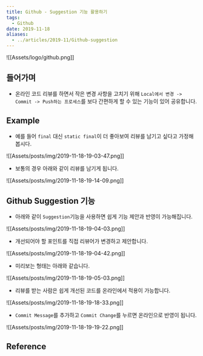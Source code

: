 ```yaml
---
title: Github - Suggestion 기능 활용하기
tags:
  - Github
date: 2019-11-18
aliases: 
  - ../articles/2019-11/Github-suggestion
---
```

![[Assets/logo/github.png]]

## 들어가며
- 온라인 코드 리뷰를 하면서 작은 변경 사항을 고치기 위해 `Local에서 변경 -> Commit -> Push하는 프로세스`를 보다 간편하게 할 수 있는 기능이 있어 공유합니다.

## Example
- 예를 들어 `final` 대신 `static final`이 더 좋아보여 리뷰를 남기고 싶다고 가정해 봅시다.

![[Assets/posts/img/2019-11-18-19-03-47.png]]

- 보통의 경우 아래와 같이 리뷰를 남기게 됩니다.

![[Assets/posts/img/2019-11-18-19-14-09.png]]


## Github Suggestion 기능
- 아래와 같이 `Suggestion`기능을 사용하면 쉽게 기능 제안과 반영이 가능해집니다.

![[Assets/posts/img/2019-11-18-19-04-03.png]]

- 개선되어야 할 포인트를 직접 리뷰어가 변경하고 제안합니다.

![[Assets/posts/img/2019-11-18-19-04-42.png]]

- 미리보는 형태는 아래와 같습니다.

![[Assets/posts/img/2019-11-18-19-05-03.png]]

- 리뷰를 받는 사람은 쉽게 개선된 코드를 온라인에서 적용이 가능합니다.

![[Assets/posts/img/2019-11-18-19-18-33.png]]

- `Commit Message`를 추가하고 `Commit Change`를 누르면 온라인으로 반영이 됩니다.

![[Assets/posts/img/2019-11-18-19-19-22.png]]

## Reference
